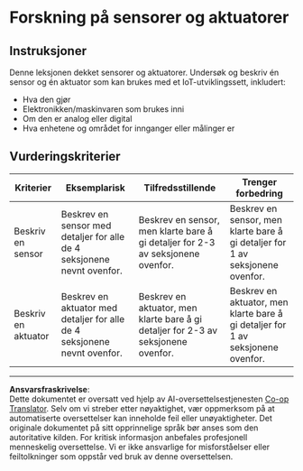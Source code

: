 <!--
CO_OP_TRANSLATOR_METADATA:
{
  "original_hash": "c5a568320b1159394108544807895337",
  "translation_date": "2025-08-27T22:10:42+00:00",
  "source_file": "1-getting-started/lessons/3-sensors-and-actuators/assignment.md",
  "language_code": "no"
}
-->
# Forskning på sensorer og aktuatorer

## Instruksjoner

Denne leksjonen dekket sensorer og aktuatorer. Undersøk og beskriv én sensor og én aktuator som kan brukes med et IoT-utviklingssett, inkludert:

* Hva den gjør
* Elektronikken/maskinvaren som brukes inni
* Om den er analog eller digital
* Hva enhetene og området for innganger eller målinger er

## Vurderingskriterier

| Kriterier | Eksemplarisk | Tilfredsstillende | Trenger forbedring |
| --------- | ------------ | ----------------- | ------------------ |
| Beskriv en sensor | Beskrev en sensor med detaljer for alle de 4 seksjonene nevnt ovenfor. | Beskrev en sensor, men klarte bare å gi detaljer for 2-3 av seksjonene ovenfor. | Beskrev en sensor, men klarte bare å gi detaljer for 1 av seksjonene ovenfor. |
| Beskriv en aktuator | Beskrev en aktuator med detaljer for alle de 4 seksjonene nevnt ovenfor. | Beskrev en aktuator, men klarte bare å gi detaljer for 2-3 av seksjonene ovenfor. | Beskrev en aktuator, men klarte bare å gi detaljer for 1 av seksjonene ovenfor. |

---

**Ansvarsfraskrivelse**:  
Dette dokumentet er oversatt ved hjelp av AI-oversettelsestjenesten [Co-op Translator](https://github.com/Azure/co-op-translator). Selv om vi streber etter nøyaktighet, vær oppmerksom på at automatiserte oversettelser kan inneholde feil eller unøyaktigheter. Det originale dokumentet på sitt opprinnelige språk bør anses som den autoritative kilden. For kritisk informasjon anbefales profesjonell menneskelig oversettelse. Vi er ikke ansvarlige for misforståelser eller feiltolkninger som oppstår ved bruk av denne oversettelsen.